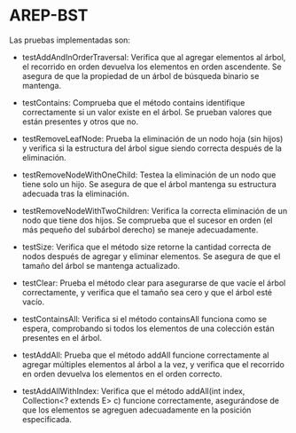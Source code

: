 # AREP-BST

Las pruebas implementadas son:

* testAddAndInOrderTraversal: Verifica que al agregar elementos al árbol, el recorrido en orden devuelva los elementos en orden ascendente. Se asegura de que la propiedad de un árbol de búsqueda binario se mantenga.

* testContains: Comprueba que el método contains identifique correctamente si un valor existe en el árbol. Se prueban valores que están presentes y otros que no.

* testRemoveLeafNode: Prueba la eliminación de un nodo hoja (sin hijos) y verifica si la estructura del árbol sigue siendo correcta después de la eliminación.

* testRemoveNodeWithOneChild: Testea la eliminación de un nodo que tiene solo un hijo. Se asegura de que el árbol mantenga su estructura adecuada tras la eliminación.

* testRemoveNodeWithTwoChildren: Verifica la correcta eliminación de un nodo que tiene dos hijos. Se comprueba que el sucesor en orden (el más pequeño del subárbol derecho) se maneje adecuadamente.

* testSize: Verifica que el método size retorne la cantidad correcta de nodos después de agregar y eliminar elementos. Se asegura de que el tamaño del árbol se mantenga actualizado.

* testClear: Prueba el método clear para asegurarse de que vacíe el árbol correctamente, y verifica que el tamaño sea cero y que el árbol esté vacío.

* testContainsAll: Verifica si el método containsAll funciona como se espera, comprobando si todos los elementos de una colección están presentes en el árbol.

* testAddAll: Prueba que el método addAll funcione correctamente al agregar múltiples elementos al árbol a la vez, y verifica que el recorrido en orden devuelva los elementos en el orden correcto.

* testAddAllWithIndex: Verifica que el método addAll(int index, Collection<? extends E> c) funcione correctamente, asegurándose de que los elementos se agreguen adecuadamente en la posición especificada.